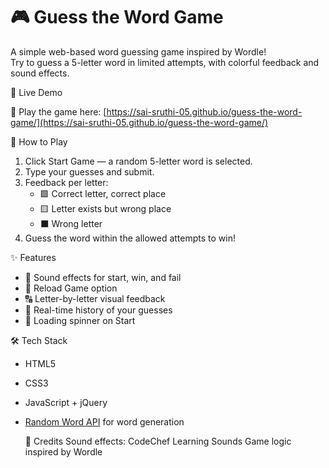 # 🎮 Guess the Word Game

A simple web-based word guessing game inspired by Wordle!  
Try to guess a 5-letter word in limited attempts, with colorful feedback and sound effects.

🚀 Live Demo

🔗 Play the game here: [https://sai-sruthi-05.github.io/guess-the-word-game/](https://sai-sruthi-05.github.io/guess-the-word-game/)

🧠 How to Play

1. Click Start Game — a random 5-letter word is selected.
2. Type your guesses and submit.
3. Feedback per letter:
   - 🟩 Correct letter, correct place
   - 🟨 Letter exists but wrong place
   - ⬛ Wrong letter
4. Guess the word within the allowed attempts to win!

✨ Features

- 🎵 Sound effects for start, win, and fail
- 🔄 Reload Game option
- 🔠 Letter-by-letter visual feedback
- 🎯 Real-time history of your guesses
- 💫 Loading spinner on Start

🛠️ Tech Stack

- HTML5
- CSS3
- JavaScript + jQuery
- [Random Word API](https://random-word-api.vercel.app/) for word generation

  🙌 Credits
Sound effects: CodeChef Learning Sounds
Game logic inspired by Wordle
